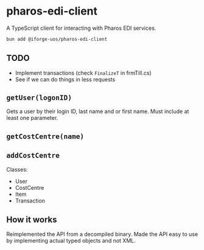 # pharos-edi-client

A TypeScript client for interacting with Pharos EDI services.

```bash
bun add @iforge-uos/pharos-edi-client
```

## TODO

- Implement transactions (check `FinalizeT` in frmTill.cs)
- See if we can do things in less requests

## `getUser(logonID)`

Gets a user by their login ID, last name and or first name. Must include at least one parameter.

## `getCostCentre(name)`

## `addCostCentre`

Classes:

- User
- CostCentre
- Item
- Transaction

## How it works

Reimplemented the API from a decompiled binary. Made the API easy to use by implementing actual typed objects and not XML.
